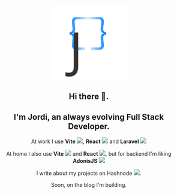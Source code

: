 <div style="text-align:center;">
<img src="./J{}_logo.svg" width="200">

## Hi there 👋. </h2>
## I'm Jordi, an always evolving Full Stack Developer.</h2>

At work I use **Vite** <img src="https://camo.githubusercontent.com/61e102d7c605ff91efedb9d7e47c1c4a07cef59d3e1da202fd74f4772122ca4e/68747470733a2f2f766974656a732e6465762f6c6f676f2e737667" width="20px"/>, **React** <img src="https://cdn.jsdelivr.net/gh/devicons/devicon/icons/react/react-original.svg" width="20px"/> and **Laravel** <img src="https://cdn.jsdelivr.net/gh/devicons/devicon/icons/laravel/laravel-plain.svg" width="20px"/>


At home I also use **Vite** <img src="https://camo.githubusercontent.com/61e102d7c605ff91efedb9d7e47c1c4a07cef59d3e1da202fd74f4772122ca4e/68747470733a2f2f766974656a732e6465762f6c6f676f2e737667" width="20px"/> and **React** <img src="https://cdn.jsdelivr.net/gh/devicons/devicon/icons/react/react-original.svg" width="20px"/>, but for backend I'm liking **AdonisJS** <img src="https://cdn.jsdelivr.net/gh/devicons/devicon/icons/adonisjs/adonisjs-original.svg" width="20px"/>

I write about my projects on Hashnode <img src="https://cdn.hashnode.com/res/hashnode/image/upload/v1611902473383/CDyAuTy75.png?auto=compress" width="20px" />.

Soon, on the blog I'm building.

</div>
<!--
**jolle11/jolle11** is a ✨ _special_ ✨ repository because its `README.md` (this file) appears on your GitHub profile.

Here are some ideas to get you started:

- 🔭 I’m currently working on ...
- 🌱 I’m currently learning ...
- 👯 I’m looking to collaborate on ...
- 🤔 I’m looking for help with ...
- 💬 Ask me about ...
- 📫 How to reach me: ...
- 😄 Pronouns: ...
- ⚡ Fun fact: ...
-->
